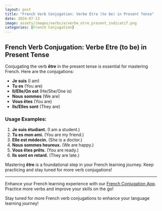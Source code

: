 ```yaml
---
layout: post
title: "French Verb Conjugation: Verbe Etre (to be) in Present Tense"
date: 2024-07-13
image: assets/images/verbs/a/verbe_etre_present_indicatif.png
categories: [French Conjugation]
---
```


## French Verb Conjugation: Verbe Etre (to be) in Present Tense

Conjugating the verb **être** in the present tense is essential for mastering French. Here are the conjugations:

- **Je suis** (I am)
- **Tu es** (You are)
- **Il/Elle/On est** (He/She/One is)
- **Nous sommes** (We are)
- **Vous êtes** (You are)
- **Ils/Elles sont** (They are)

### Usage Examples:

1. **Je suis étudiant.** (I am a student.)
2. **Tu es mon ami.** (You are my friend.)
3. **Elle est médecin.** (She is a doctor.)
4. **Nous sommes heureux.** (We are happy.)
5. **Vous êtes prêts.** (You are ready.)
6. **Ils sont en retard.** (They are late.)

Mastering **être** is a foundational step in your French learning journey. Keep practicing and stay tuned for more verb conjugations!

---

Enhance your French learning experience with our [French Conjugation App]({{site.appStore.url}}). Practice more verbs and improve your skills on the go!

Stay tuned for more French verb conjugations to enhance your language learning journey!